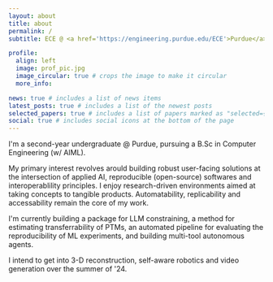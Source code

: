 ```yaml
---
layout: about
title: about
permalink: /
subtitle: ECE @ <a href='https://engineering.purdue.edu/ECE'>Purdue</a> | MultiModal @ <a href='https://github.com/e-lab/'>E-Lab</a> | TensorFlow Dvlpment @ <a href='https://davisjam.github.io/'>Duality Lab</a> | 

profile:
  align: left
  image: prof_pic.jpg
  image_circular: true # crops the image to make it circular
  more_info: 

news: true # includes a list of news items
latest_posts: true # includes a list of the newest posts
selected_papers: true # includes a list of papers marked as "selected={true}"
social: true # includes social icons at the bottom of the page
---
```


I'm a second-year undergraduate @ Purdue, pursuing a B.Sc in Computer Engineering (w/ AIML). 

My primary interest revolves arould building robust user-facing solutions at the intersection of applied AI, reproducible (open-source) softwares and interoperablility principles. I enjoy research-driven environments aimed at taking concepts to tangible products. Automatability, replicability and accessability remain the core of my work. 

I'm currently building a package for LLM constraining, a method for estimating transferrability of PTMs, an automated pipeline for evaluating the reproducibility of ML experiments, and building multi-tool autonomous agents. 

I intend to get into 3-D reconstruction, self-aware robotics and video generation over the summer of '24. 
